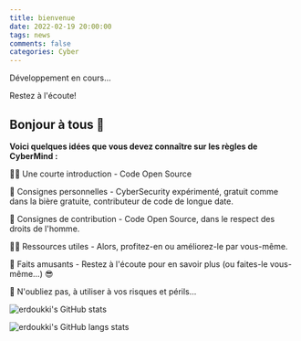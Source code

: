 ```yaml
---
title: bienvenue
date: 2022-02-19 20:00:00
tags: news
comments: false
categories: Cyber
---
```


Développement en cours…

Restez à l'écoute!

## Bonjour à tous 👋

**Voici quelques idées que vous devez connaître sur les règles de CyberMind :**

🙋‍♀️ Une courte introduction - Code Open Source
<!-- more -->

🌈 Consignes personnelles - CyberSecurity expérimenté, gratuit comme dans la bière gratuite, contributeur de code de longue date.

🌈 Consignes de contribution - Code Open Source, dans le respect des droits de l'homme.

👩‍💻 Ressources utiles - Alors, profitez-en ou améliorez-le par vous-même.

🍿 Faits amusants - Restez à l'écoute pour en savoir plus (ou faites-le vous-même…) :sunglasses:

🧙 N'oubliez pas, à utiliser à vos risques et périls…

![erdoukki's GitHub stats](https://github-readme-stats.vercel.app/api?username=erdoukki&count_private=true&show_icons=true&theme=gotham)

![erdoukki's GitHub langs stats](https://github-readme-stats.vercel.app/api/top-langs?username=erdoukki&count_private=true&show_icons=true&theme=gotham)

